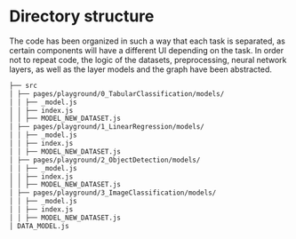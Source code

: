 # Directory structure

The code has been organized in such a way that each task is separated, as certain components will have a different UI depending on the task. In order not to repeat code, the logic of the datasets, preprocessing, neural network layers, as
well as the layer models and the graph have been abstracted.

```md
├── src
│ ├── pages/playground/0_TabularClassification/models/
│ │ ├── _model.js
│ │ ├── index.js
│ │ ├── MODEL_NEW_DATASET.js
│ ├── pages/playground/1_LinearRegression/models/
│ │ ├── _model.js
│ │ ├── index.js
│ │ ├── MODEL_NEW_DATASET.js
│ ├── pages/playground/2_ObjectDetection/models/
│ │ ├── _model.js
│ │ ├── index.js
│ │ ├── MODEL_NEW_DATASET.js
│ ├── pages/playground/3_ImageClassification/models/
│ │ ├── _model.js
│ │ ├── index.js
│ │ ├── MODEL_NEW_DATASET.js
│ DATA_MODEL.js
```